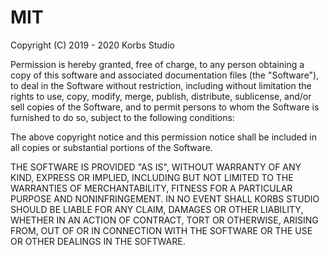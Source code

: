 # MIT
Copyright (C) 2019 - 2020 Korbs Studio

Permission is hereby granted, free of charge, to any person obtaining a copy of this software and associated documentation files (the "Software"), to deal in the Software without restriction, including without limitation the rights to use, copy, modify, merge, publish, distribute, sublicense, and/or sell copies of the Software, and to permit persons to whom the Software is furnished to do so, subject to the following conditions:

The above copyright notice and this permission notice shall be included in all copies or substantial portions of the Software.

THE SOFTWARE IS PROVIDED "AS IS", WITHOUT WARRANTY OF ANY KIND, EXPRESS OR IMPLIED, INCLUDING BUT NOT LIMITED TO THE WARRANTIES OF MERCHANTABILITY, FITNESS FOR A PARTICULAR PURPOSE AND NONINFRINGEMENT. IN NO EVENT SHALL KORBS STUDIO SHOULD BE LIABLE FOR ANY CLAIM, DAMAGES OR OTHER LIABILITY, WHETHER IN AN ACTION OF CONTRACT, TORT OR OTHERWISE, ARISING FROM, OUT OF OR IN CONNECTION WITH THE SOFTWARE OR THE USE OR OTHER DEALINGS IN THE SOFTWARE.
